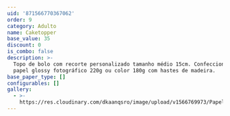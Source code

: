 ```yaml
---
uid: '871566770367062'
order: 9
category: Adulto
name: Caketopper
base_value: 35
discount: 0
is_combo: false
description: >-
  Topo de bolo com recorte personalizado tamanho médio 15cm. Confeccionado em
  papel glossy fotográfico 220g ou color 180g com hastes de madeira.
base_paper_type: []
configurables: []
gallery:
  - >-
    https://res.cloudinary.com/dkaanqsro/image/upload/v1566769973/Papelaria%20adulto/Caketopper_jxfxqx.jpg
---
```


